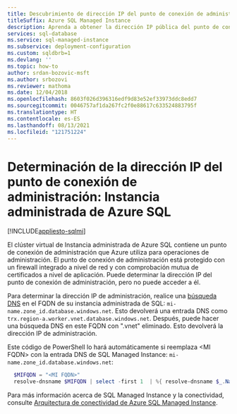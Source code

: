 ```yaml
---
title: Descubrimiento de dirección IP del punto de conexión de administración
titleSuffix: Azure SQL Managed Instance
description: Aprenda a obtener la dirección IP pública del punto de conexión de administración de Instancia administrada de Azure SQL y compruebe la protección de su firewall integrado
services: sql-database
ms.service: sql-managed-instance
ms.subservice: deployment-configuration
ms.custom: sqldbrb=1
ms.devlang: ''
ms.topic: how-to
author: srdan-bozovic-msft
ms.author: srbozovi
ms.reviewer: mathoma
ms.date: 12/04/2018
ms.openlocfilehash: 8603f026d396316edf9d83e52ef33973ddc8edd7
ms.sourcegitcommit: 0046757af1da267fc2f0e88617c633524883795f
ms.translationtype: HT
ms.contentlocale: es-ES
ms.lasthandoff: 08/13/2021
ms.locfileid: "121751224"
---
```

# <a name="determine-the-management-endpoint-ip-address---azure-sql-managed-instance"></a>Determinación de la dirección IP del punto de conexión de administración: Instancia administrada de Azure SQL 
[!INCLUDE[appliesto-sqlmi](../includes/appliesto-sqlmi.md)]

El clúster virtual de Instancia administrada de Azure SQL contiene un punto de conexión de administración que Azure utiliza para operaciones de administración. El punto de conexión de administración está protegido con un firewall integrado a nivel de red y con comprobación mutua de certificados a nivel de aplicación. Puede determinar la dirección IP del punto de conexión de administración, pero no puede acceder a él.

Para determinar la dirección IP de administración, realice una [búsqueda DNS](/windows-server/administration/windows-commands/nslookup) en el FQDN de su instancia administrada de SQL: `mi-name.zone_id.database.windows.net`. Esto devolverá una entrada DNS como `trx.region-a.worker.vnet.database.windows.net`. Después, puede hacer una búsqueda DNS en este FQDN con ".vnet" eliminado. Esto devolverá la dirección IP de administración. 

Este código de PowerShell lo hará automáticamente si reemplaza \<MI FQDN\> con la entrada DNS de SQL Managed Instance: `mi-name.zone_id.database.windows.net`:
  
``` powershell
  $MIFQDN = "<MI FQDN>"
  resolve-dnsname $MIFQDN | select -first 1  | %{ resolve-dnsname $_.NameHost.Replace(".vnet","")}
```

Para más información acerca de SQL Managed Instance y la conectividad, consulte [Arquitectura de conectividad de Azure SQL Managed Instance](connectivity-architecture-overview.md).
